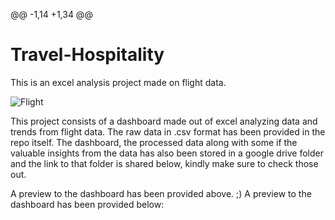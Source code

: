 @@ -1,14 +1,34 @@
# Travel-Hospitality
This is an excel analysis project made on flight data.

![Flight](https://github.com/ANURUDRA-JENA/Travel-Hospitality-Analysis/blob/451cac5c084e533cfc7a024590a128aa6c4495c8/Assets/Designer%20(7).png)

This project consists of a dashboard made out of excel analyzing data and trends from flight data. The raw data in .csv format
has been provided in the repo itself.
The dashboard, the processed data along with some if the valuable insights from the data has also been stored in a google drive folder
and the link to that folder is shared below, kindly make sure to check those out.

A preview to the dashboard has been provided above.
;)
A preview to the dashboard has been provided below:
